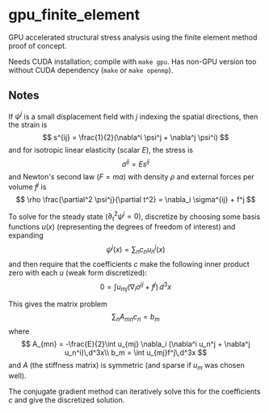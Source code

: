 # gpu_finite_element
GPU accelerated structural stress analysis using the finite element method
proof of concept.

Needs CUDA installation; compile with `make gpu`. Has non-GPU version too
without CUDA dependency (`make` or `make openmp`).

## Notes
If $\psi^j$ is a small displacement field with $j$ indexing the spatial directions, then the strain is
$$
s^{ij} = \frac{1}{2}(\nabla^i \psi^j + \nabla^j \psi^i)
$$
and for isotropic linear elasticity (scalar $E$), the stress is
$$
\sigma^{ij} = E s^{ij}
$$
and Newton's second law $(F = ma)$ with density $\rho$ and external forces per volume $f^j$ is
$$
\rho \frac{\partial^2 \psi^j}{\partial t^2} = \nabla_i \sigma^{ij} + f^j
$$

To solve for the steady state ($\partial_t^2 \psi^j = 0$), discretize by choosing some
basis functions $u(x)$ (representing the degrees of freedom of interest) and expanding
$$
\psi^j(x) = \sum_n c_n u_n^j(x)
$$
and then require that the coefficients $c$ make the following inner product zero with each $u$ (weak form discretized):
$$
0 = \int u_{mj} (\nabla_i \sigma^{ij} + f^j)\,d^3x
$$

This gives the matrix problem
$$
\sum_{n} A_{mn} c_n = b_m
$$
where
$$
A_{mn} = -\frac{E}{2}\int u_{mj} \nabla_i (\nabla^i u_n^j + \nabla^j u_n^i)\,d^3x\\
b_m = \int u_{mj}f^j\,d^3x
$$
and $A$ (the stiffness matrix) is symmetric (and sparse if $u_m$ was chosen well).

The conjugate gradient method can iteratively solve this for the coefficients
$c$ and give the discretized solution.

